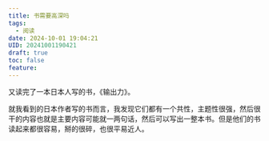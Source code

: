```yaml
---
title: 书需要高深吗
tags:
  - 阅读
date: 2024-10-01 19:04:21
UID: 20241001190421
draft: true
toc: false
feature:
---
```

又读完了一本日本人写的书，《输出力》。

就我看到的日本作者写的书而言，我发现它们都有一个共性，主题性很强，然后很干的内容也就是主要内容可能就一两句话，然后可以写出一整本书。但是他们的书读起来都很容易，掰的很碎，也很平易近人。